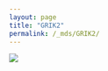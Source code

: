 ```yaml
---
layout: page
title: "GRIK2"
permalink: /_mds/GRIK2/
---
```


![](../../algns0/N138_5HSAA046732_aln_report.png?raw=true)
